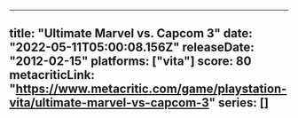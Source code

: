 
---
title: "Ultimate Marvel vs. Capcom 3"
date: "2022-05-11T05:00:08.156Z"
releaseDate: "2012-02-15"
platforms: ["vita"]
score: 80
metacriticLink: "https://www.metacritic.com/game/playstation-vita/ultimate-marvel-vs-capcom-3"
series: []
---
